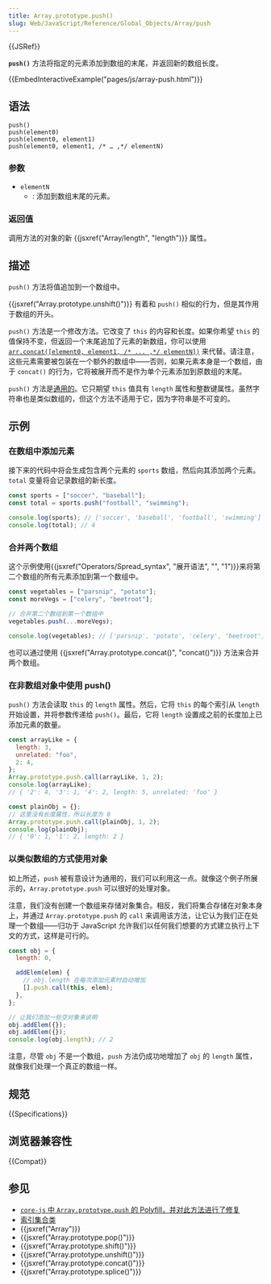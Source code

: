 ```yaml
---
title: Array.prototype.push()
slug: Web/JavaScript/Reference/Global_Objects/Array/push
---
```


{{JSRef}}

**`push()`** 方法将指定的元素添加到数组的末尾，并返回新的数组长度。

{{EmbedInteractiveExample("pages/js/array-push.html")}}

## 语法

```js-nolint
push()
push(element0)
push(element0, element1)
push(element0, element1, /* … ,*/ elementN)
```

### 参数

- `elementN`
  - : 添加到数组末尾的元素。

### 返回值

调用方法的对象的新 {{jsxref("Array/length", "length")}} 属性。

## 描述

`push()` 方法将值追加到一个数组中。

{{jsxref("Array.prototype.unshift()")}} 有着和 `push()` 相似的行为，但是其作用于数组的开头。

`push()` 方法是一个修改方法。它改变了 `this` 的内容和长度。如果你希望 `this` 的值保持不变，但返回一个末尾追加了元素的新数组，你可以使用 [`arr.concat([element0, element1, /* ... ,*/ elementN])`](/zh-CN/docs/Web/JavaScript/Reference/Global_Objects/Array/concat) 来代替。请注意，这些元素需要被包装在一个额外的数组中——否则，如果元素本身是一个数组，由于 `concat()` 的行为，它将被展开而不是作为单个元素添加到原数组的末尾。

`push()` 方法是[通用的](/zh-CN/docs/Web/JavaScript/Reference/Global_Objects/Array#通用数组方法)。它只期望 `this` 值具有 `length` 属性和整数键属性。虽然字符串也是类似数组的，但这个方法不适用于它，因为字符串是不可变的。

## 示例

### 在数组中添加元素

接下来的代码中将会生成包含两个元素的 `sports` 数组，然后向其添加两个元素。`total` 变量将会记录数组的新长度。

```js
const sports = ["soccer", "baseball"];
const total = sports.push("football", "swimming");

console.log(sports); // ['soccer', 'baseball', 'football', 'swimming']
console.log(total); // 4
```

### 合并两个数组

这个示例使用{{jsxref("Operators/Spread_syntax", "展开语法", "", "1")}}来将第二个数组的所有元素添加到第一个数组中。

```js
const vegetables = ["parsnip", "potato"];
const moreVegs = ["celery", "beetroot"];

// 合并第二个数组到第一个数组中
vegetables.push(...moreVegs);

console.log(vegetables); // ['parsnip', 'potato', 'celery', 'beetroot']
```

也可以通过使用 {{jsxref("Array.prototype.concat()", "concat()")}} 方法来合并两个数组。

### 在非数组对象中使用 push()

`push()` 方法会读取 `this` 的 `length` 属性。然后，它将 `this` 的每个索引从 `length` 开始设置，并将参数传递给 `push()`。最后，它将 `length` 设置成之前的长度加上已添加元素的数量。

```js
const arrayLike = {
  length: 3,
  unrelated: "foo",
  2: 4,
};
Array.prototype.push.call(arrayLike, 1, 2);
console.log(arrayLike);
// { '2': 4, '3': 1, '4': 2, length: 5, unrelated: 'foo' }

const plainObj = {};
// 这里没有长度属性，所以长度为 0
Array.prototype.push.call(plainObj, 1, 2);
console.log(plainObj);
// { '0': 1, '1': 2, length: 2 }
```

### 以类似数组的方式使用对象

如上所述，`push` 被有意设计为通用的，我们可以利用这一点。就像这个例子所展示的，`Array.prototype.push` 可以很好的处理对象。

注意，我们没有创建一个数组来存储对象集合。相反，我们将集合存储在对象本身上，并通过 `Array.prototype.push` 的 `call` 来调用该方法，让它认为我们正在处理一个数组——归功于 JavaScript 允许我们以任何我们想要的方式建立执行上下文的方式，这样是可行的。

```js
const obj = {
  length: 0,

  addElem(elem) {
    // obj.length 在每次添加元素时自动增加
    [].push.call(this, elem);
  },
};

// 让我们添加一些空对象来说明
obj.addElem({});
obj.addElem({});
console.log(obj.length); // 2
```

注意，尽管 `obj` 不是一个数组，`push` 方法仍成功地增加了 `obj` 的 `length` 属性，就像我们处理一个真正的数组一样。

## 规范

{{Specifications}}

## 浏览器兼容性

{{Compat}}

## 参见

- [`core-js` 中 `Array.prototype.push` 的 Polyfill，并对此方法进行了修复](https://github.com/zloirock/core-js#ecmascript-array)
- [索引集合类](/zh-CN/docs/Web/JavaScript/Guide/Indexed_collections)
- {{jsxref("Array")}}
- {{jsxref("Array.prototype.pop()")}}
- {{jsxref("Array.prototype.shift()")}}
- {{jsxref("Array.prototype.unshift()")}}
- {{jsxref("Array.prototype.concat()")}}
- {{jsxref("Array.prototype.splice()")}}
